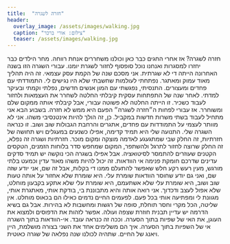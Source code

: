 ```yaml
---
title:  "חזרה לשגרה"
header:
  overlay_image: /assets/images/walking.jpg
  caption: "צילום: אורי ברכר"
  teaser: /assets/images/walking.jpg
---
```

<!--more-->
חזרה לשגרה?
אז אחרי החגים כבר כאן וכולנו משחררים אנחת רווחה. מחר הילדים כבר יחזרו למסגרות ואנחנו נוכל סופסוף לחזור לשגרת יומנו. עבורי השגרה הזו בשנה האחרונה הייתה די לא שגרתית. אני מסכם שנה של הקמת עסק עצמאי. זה היה תהליך מאוד עמוק ומאתגר. נפתחתי לעולמות שחשבתי שלא היו נגישים לי. התמודדתי עם פחדים ומעצורים. התנסיתי, נפגשתי עם המון אנשים חדשים, נפלתי וקמתי ובעיקר למדתי.
לאחר שנה של התפתחות עסקית קיבלתי החלטה לשחרר את העצמאות ולחזור לעבוד כשכיר. זו הייתה החלטה לא פשוטה עבורי, אבל קיבלתי אותה ממקום שלם ומשוחרר.
אז עבורי לפחות ה״חזרה לשגרה״ הפעם היא ממש לא חזרה. בשבוע הבא אני מתחיל לעבוד בשתי משרות חדשות במקביל. כן, זה הולך להיות אינטנסיבי משהו. אני לא מוותר לעצמי על התמודדות עם פחדים, אתגרים והרחבת הגבולות שוב ושוב. זו כנראה השגרה שלי.
התנועה שלי היא תמיד קדימה, אפילו כשנעים במעגלים ויש תחושה של חזרתיות, זה החלק שבי שמתגעגע לאדמה מוצקה ומקום מוכר.
חזרתיות ושגרה זה נפלא, זה החלק שרוצה לחזור לתרגל ולהשתפר, המקום שמחפש סדר בלוחות הזמנים, הטקסים הקטנים שעוזרים להתמסר לסיטואציה. אבל אפילו בשגרה הכי נוקשה יש תמיד סדקים עדינים שדרכם חומקת פנימה אי הוודאות. זה יכול להיות משהו מאוד עדין וכמעט בלתי מורגש, מעין רעש רקע חלש שאפשר להתעלם ממנו די בקלות, אבל זה שם, אני יודע שזה שם, ואני גם יודע שחוסר הוודאות שומרת עלי.
היא שומרת שלא אחזור על אותה טעות שוב ושוב, היא שומרת עלי שלא אשתעמם, היא שומרת עלי שלא אתקע בקבעון מוחלט, שלא אפול לעצב ודכדוך.  אני רואה אותה והיא מתבוננת בי, בודקת אותי, מאתגרת אותי, מגוונת לי ומפתיעה אותי בכל פעם.
לפעמים החיים נדמים כאילו הם בכאוס מוחלט. אין שליטה, הכל מקרי וחסר תוחלת, סופה של רגשות ומחשבות לא בהירות. אבל גם בשיא הדרמה יש עדיין תבנית חוזרת שצפה ועולה. אפשר לזהות את הדפוסים ולמצוא את העוגן, את האי של שפיות בתוך הסערה.
וככה זה כנראה עובד.
אי-הוודאות בתוך השגרה
אי של השפיות בתוך הסערה.
איך הם משלימים אחד את השני בצורה מושלמת, היין ויאנג של החיים.
שתהיה לכולנו שנה נפלאה של שגרה כאוטית.
